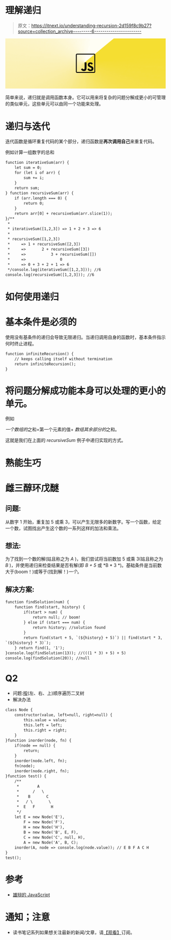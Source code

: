 # 理解递归

> 原文：<https://itnext.io/understanding-recursion-2d159f8c9b27?source=collection_archive---------6----------------------->

![](img/3058740061a2d6b5576e49a1998aa761.png)

简单来说，递归就是调用函数本身。它可以用来将复杂的问题分解成更小的可管理的类似单元，这些单元可以由同一个功能来处理。

# 递归与迭代

迭代函数是循环重复代码的某个部分，递归函数是**再次调用自己**来重复代码。

例如计算一组数字的总和

```
function iterativeSum(arr) {
    let sum = 0;
    for (let i of arr) {
        sum += i;
    }
    return sum;
} function recursiveSum(arr) {
    if (arr.length === 0) {
        return 0;
    }
    return arr[0] + recursiveSum(arr.slice(1));
}/**
 *
 * iterativeSum([1,2,3]) => 1 + 2 + 3 => 6
 *
 * recursiveSum([1,2,3])
 *     => 1 + recursiveSum([2,3])
 *     =>       2 + recursiveSum([3])
 *     =>           3 + recursiveSum([])
 *     =>               0
 *     => 0 + 3 + 2 + 1 => 6
 */console.log(iterativeSum([1,2,3])); //6
console.log(recursiveSum([1,2,3])); //6
```

# 如何使用递归

# 基本条件是必须的

使用没有基条件的递归会导致无限递归。当递归调用自身的函数时，基本条件指示何时终止进程。

```
function infiniteRecursion() {
    // keeps calling itself without termination
    return infiniteRecursion();
}
```

# 将问题分解成功能本身可以处理的更小的单元。

例如

*一个数组的*之和=第一个元素的值+ *数组其余部分的*之和。

这就是我们在上面的 *recursiveSum* 例子中递归实现的方式。

# 熟能生巧

# 雌三醇环戊醚

## 问题:

从数字 1 开始，重复加 5 或乘 3，可以产生无限多的新数字。写一个函数，给定一个数，试图找出产生这个数的一系列这样的加法和乘法。

## 想法:

为了找到一个数的解(姑且称之为 *A* )，我们尝试将当前数加 5 或乘 3(姑且称之为 *B* )，并使用递归来检查结果是否有解(即 *B + 5* 或 *B \* 3 *)。基础条件是当前数大于(boom！)或等于(找到解！)*一个*。

## 解决方案:

```
function findSolution(num) {
    function find(start, history) {
        if(start > num) {
            return null; // boom!
        } else if (start === num) {
            return history; //solution found
        }
        return find(start + 5, `(${history} + 5)`) || find(start * 3, `(${history} * 3)`);
    } return find(1, '1');
}console.log(findSolution(13)); //(((1 * 3) + 5) + 5)
console.log(findSolution(20)); //null
```

# Q2

*   问题:[按](https://www.geeksforgeeks.org/tree-traversals-inorder-preorder-and-postorder/)(左、右、上)顺序遍历二叉树
*   解决办法

```
class Node {
    constructor(value, left=null, right=null) {
        this.value = value;
        this.left = left;
        this.right = right;
    }
}function inorder(node, fn) {
    if(node == null) {
        return;
    }
    inorder(node.left, fn);
    fn(node);
    inorder(node.right, fn);
}function test() {
    /**
     *        A
     *      /   \
     *    B       C
     *   / \       \
     *  E   F       H 
     */
    let E = new Node('E'),
        F = new Node('F'),
        H = new Node('H'),
        B = new Node('B', E, F),
        C = new Node('C', null, H),
        A = new Node('A', B, C);
    inorder(A, node => console.log(node.value)); // E B F A C H
}
test();
```

# 参考

*   [雄辩的 JavaScript](https://www.amazon.com/Eloquent-JavaScript-2nd-Ed-Introduction/dp/1593275846)

# 通知；注意

*   读书笔记系列如果想关注最新的新闻/文章，请[【观看】](https://github.com/n0ruSh/the-art-of-reading)订阅。